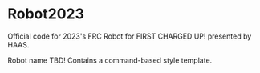 # Robot2023
Official code for 2023's FRC Robot for FIRST CHARGED UP! presented by HAAS.

Robot name TBD!
Contains a command-based style template.
